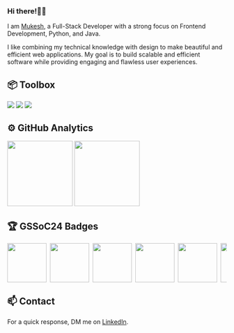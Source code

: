 <!--img align="center" src="assets/images/Pixel Jeff_ Photo.gif" alt="banner.gif" width="100%"/-->

### Hi there!👋🏽</h1>

I am [Mukesh](https://mukeshbilla.vercel.app/), a Full-Stack Developer with a strong focus on Frontend Development, Python, and Java.

I like combining my technical knowledge with design to make beautiful and efficient web applications. My goal is to build scalable and efficient software while providing engaging and flawless user experiences.

## 📦 Toolbox

<p align="left">
  <img src="https://skillicons.dev/icons?i=java,python,js,ts,html,css,tailwind,react,nextjs,npm" />
  <img src="https://skillicons.dev/icons?i=nodejs,express,flask,mongodb,mysql,postgresql,prisma,redis,tensorflow,pytorch" />  
  <img src="https://skillicons.dev/icons?i=firebase,supabase,git,github,docker,aws,vitest,postman,pkl,sklearn" />
</p>

## ⚙️ GitHub Analytics

<div>
      <img height="150em" src="https://github-readme-stats.vercel.app/api?username=bmukesh23&show_icons=true&theme=algolia&count_private=true"/>
      <img height="150em" src="https://github-readme-stats-eight-theta.vercel.app/api/top-langs/?username=bmukesh23&layout=compact&langs_count=8&theme=algolia"/>
</div>

## 🏆 GSSoC24 Badges

 <div style="display:flex; align-items:center; gap: 8px; flex-wrap: nowrap; overflow-x: auto;" align="left">
     <img src="https://raw.githubusercontent.com/GSSoC24/Postman-Challenge/main/docs/assets/Postman%20White.png" width="90px" height="90px" />
     <img src="https://raw.githubusercontent.com/GSSoC24/Postman-Challenge/main/docs/assets/1.png" width="90px" height="90px" />
     <img src="https://raw.githubusercontent.com/GSSoC24/Postman-Challenge/main/docs/assets/2.png" width="90px" height="90px" />
     <img src="https://raw.githubusercontent.com/GSSoC24/Postman-Challenge/main/docs/assets/3.png" width="90px" height="90px" />
     <img src="https://raw.githubusercontent.com/GSSoC24/Postman-Challenge/main/docs/assets/4.png" width="90px" height="90px" />
     <img src="https://raw.githubusercontent.com/GSSoC24/Postman-Challenge/main/docs/assets/5.png" width="90px" height="90px" />
 </div>

## 📫 Contact

For a quick response, DM me on [LinkedIn](https://linkedin.com/in/mukeshbilla/). 
